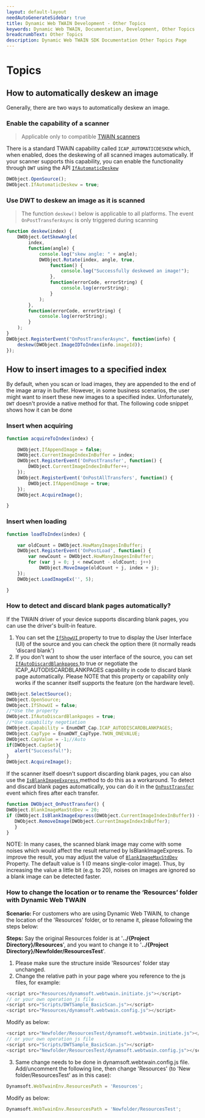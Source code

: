 ```yaml
---
layout: default-layout
needAutoGenerateSidebar: true
title: Dynamic Web TWAIN Development - Other Topics
keywords: Dynamic Web TWAIN, Documentation, Development, Other Topics
breadcrumbText: Other Topics
description: Dynamic Web TWAIN SDK Documentation Other Topics Page
---
```


# Topics

## How to automatically deskew an image

Generally, there are two ways to automatically deskew an image.

### Enable the capability of a scanner

> Applicable only to compatible [TWAIN scanners]({{site.getstarted}}hardware.html#twain-scanners)

There is a standard TWAIN capability called `ICAP_AUTOMATICDESKEW` which, when enabled, does the deskewing of all scanned images automatically. If your scanner supports this capability, you can enable the functionality through `DWT` using the API [ `IfAutomaticDeskew` ]({{site.info}}api/WebTwain_Acquire.html#ifautomaticdeskew)

``` javascript
DWObject.OpenSource();
DWObject.IfAutomaticDeskew = true;
```

### Use DWT to deskew an image as it is scanned

> The function `deskew()` below is applicable to all platforms. The event `OnPostTransferAsync` is only triggered during scanning

``` javascript
function deskew(index) {
    DWObject.GetSkewAngle(
        index,
        function(angle) {
            console.log("skew angle: " + angle);
            DWObject.Rotate(index, angle, true,
                function() {
                    console.log("Successfully deskewed an image!");
                },
                function(errorCode, errorString) {
                    console.log(errorString);
                }
            );
        },
        function(errorCode, errorString) {
            console.log(errorString);
        }
    );
}
DWObject.RegisterEvent("OnPostTransferAsync", function(info) {
    deskew(DWObject.ImageIDToIndex(info.imageId));
});
```

## How to insert images to a specified index

By default, when you scan or load images, they are appended to the end of the image array in buffer. However, in some business scenarios, the user might want to insert these new images to a specified index. Unfortunately, `DWT` doesn't provide a native method for that. The following code snippet shows how it can be done

### Insert when acquiring

``` javascript
function acquireToIndex(index) {

    DWObject.IfAppendImage = false;
    DWObject.CurrentImageIndexInBuffer = index;
    DWObject.RegisterEvent('OnPostTransfer', function() {
        DWObject.CurrentImageIndexInBuffer++;
    });
    DWObject.RegisterEvent('OnPostAllTransfers', function() {
        DWObject.IfAppendImage = true;
    });
    DWObject.AcquireImage();

}
```

### Insert when loading

``` javascript
function loadToIndex(index) {

    var oldCount = DWObject.HowManyImagesInBuffer;
    DWObject.RegisterEvent('OnPostLoad', function() {
        var newCount = DWObject.HowManyImagesInBuffer;
        for (var j = 0; j < newCount - oldCount; j++)
            DWObject.MoveImage(oldCount + j, index + j);
    });
    DWObject.LoadImageEx('', 5);

}
```

### How to detect and discard blank pages automatically?

If the TWAIN driver of your device supports discarding blank pages, you can use the driver's built-in feature.
1. You can set the [ `IfShowUI` ]({{site.info}}api/WebTwain_Acquire.html#ifshowui) property to true to display the User Interface (UI) of the source and you can check the option there (it normally reads 'discard blank')
2. If you don't want to show the user interface of the source, you can set [ `IfAutoDiscardBlankpages` ]({{site.info}}api/WebTwain_Acquire.html#ifautodiscardblankpages) to true or negotiate the ICAP_AUTODISCARDBLANKPAGES capability in code to discard blank page automatically. Please NOTE that this property or capability only works if the scanner itself supports the feature (on the hardware level).

``` javascript
DWObject.SelectSource();
DWObject.OpenSource;
DWObject.IfShowUI = false;
//*Use the property
DWObject.IfAutoDiscardBlankpages = true;
//*Use capability negotiation
DWObject.Capability = EnumDWT_Cap.ICAP_AUTODISCARDBLANKPAGES;
DWObject.CapType = EnumDWT_CapType.TWON_ONEVALUE;
DWObject.CapValue = -1;//Auto
if(DWObject.CapSet){
   alert("Successful!");
}
DWObject.AcquireImage();
```

If the scanner itself doesn't support discarding blank pages, you can also use the [ `IsBlankImageExpress` ]({{site.info}}api/WebTwain_Buffer.html#isblankimageexpress) method to do this as a workaround. To detect and discard blank pages automatically, you can do it in the [ `OnPostTransfer` ]({{site.info}}api/WebTwain_Acquire.html#onposttransfer)  event which fires after each transfer.

``` javascript
function DWObject_OnPostTransfer() {
DWObject.BlankImageMaxStdDev = 20;
if (DWObject.IsBlankImageExpress(DWObject.CurrentImageIndexInBuffer)) {
   DWObject.RemoveImage(DWObject.CurrentImageIndexInBuffer);
   }
}
```

NOTE: In many cases, the scanned blank image may come with some noises which would affect the result returned by IsBlankImageExpress. To improve the result, you may adjust the value of [ `BlankImageMaxStdDev` ]({{site.info}}api/WebTwain_Buffer.html#blankimagemaxstddev) Property. The default value is 1 (0 means single-color image). Thus, by increasing the value a little bit (e.g. to 20), noises on images are ignored so a blank image can be detected faster.

### How to change the location or to rename the ‘Resources’ folder with Dynamic Web TWAIN

<strong>Scenario: </strong> For customers who are using Dynamic Web TWAIN, to change the location of the 'Resources' folder, or to rename it, please following the steps below:

<strong>Steps:</strong> Say the original Resources folder is at '<strong>../{Project Directory}/Resources</strong>', and you want to change it to '<strong>../{Project Directory}/Newfolder/ResourcesTest</strong>'.

1. Please make sure the structure inside 'Resources' folder stay unchanged.
2. Change the relative path in your page where you reference to the js files, for example:

``` javascript
<script src="Resources/dynamsoft.webtwain.initiate.js"></script>
// or your own operation js file
<script src="Scripts/DWTSample_BasicScan.js"></script>
<script src="Resources/dynamsoft.webtwain.config.js"></script>
``` 
Modify as below:

``` javascript
<script src="Newfolder/ResourcesTest/dynamsoft.webtwain.initiate.js"></script>
// or your own operation js file
<script src="Scripts/DWTSample_BasicScan.js"></script>
<script src="Newfolder/ResourcesTest/dynamsoft.webtwain.config.js"></script>
``` 

3. Same change needs to be done in dynamsoft.webtwain.config.js file. Add/uncomment the following line, then change 'Resources' (to 'New folder/ResourcesTest' as in this case):

``` javascript
Dynamsoft.WebTwainEnv.ResourcesPath = 'Resources';
``` 
Modify as below:

``` javascript
Dynamsoft.WebTwainEnv.ResourcesPath = 'Newfolder/ResourcesTest';
``` 


<!--

## How to achieve automation

* Event-driving workflow
* Next-gen API like `startScan`

https://www.dynamsoft.com/docs/dwt/KB/Dev-Customize.html

https://developer.dynamsoft.com/dwt/kb/2797

https://developer.dynamsoft.com/dwt/kb/2892

https://developer.dynamsoft.com/dwt/kb/2870

https://developer.dynamsoft.com/dwt/kb/2873
https://developer.dynamsoft.com/dwt/kb/2905

https://developer.dynamsoft.com/dwt/kb/develop-with-dynamic-web-twain/how-to-asynchronously-load-dynamsoft-webtwain-initate-js

https://developer.dynamsoft.com/dwt/kb/develop-with-dynamic-web-twain/About-document-scanning-performance-and-speed

https://developer.dynamsoft.com/dwt/kb/develop-with-dynamic-web-twain/performance-with-drag-to-load-in-dwt-14

https://developer.dynamsoft.com/dwt/kb/develop-with-dynamic-web-twain/how-to-change-the-default-ssl-certificates

https://developer.dynamsoft.com/dwt/kb/distribution-deployment/bypass-proxy-server-for-local-addresses
https://developer.dynamsoft.com/dwt/kb/trouble-shooting-for-end-users/the-install-popup-shows-up-if-6-or-more-web-twain-object-are-opened-on-ie
-->
